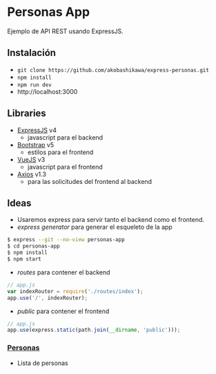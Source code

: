 # Personas App

Ejemplo de API REST usando ExpressJS.

## Instalación

- `git clone https://github.com/akobashikawa/express-personas.git`
- `npm install`
- `npm run dev`
- http://localhost:3000

## Libraries

- [ExpressJS](https://expressjs.com/es/) v4
    - javascript para el backend
- [Bootstrap](https://getbootstrap.com/) v5
    - estilos para el frontend
- [VueJS](https://vuejs.org/) v3
    - javascript para el frontend
- [Axios](https://axios-http.com/) v1.3
    - para las solicitudes del frontend al backend

## Ideas

- Usaremos express para servir tanto el backend como el frontend.
- _express generator_ para generar el esqueleto de la app

```bash
$ express --git --no-view personas-app
$ cd personas-app
$ npm install
$ npm start
```

- _routes_ para contener el backend

```js
// app.js
var indexRouter = require('./routes/index');
app.use('/', indexRouter);
```

- _public_ para contener el frontend

```js
// app.js
app.use(express.static(path.join(__dirname, 'public')));
```

### [Personas](https://github.com/akobashikawa/express-personas/tree/personas)

- Lista de personas
